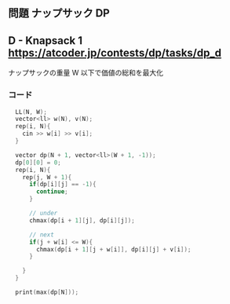 ## 問題 ナップサック DP
D - Knapsack 1
https://atcoder.jp/contests/dp/tasks/dp_d
---
ナップサックの重量 W 以下で価値の総和を最大化

### コード
```cpp
  LL(N, W);
  vector<ll> w(N), v(N);
  rep(i, N){
    cin >> w[i] >> v[i];
  }

  vector dp(N + 1, vector<ll>(W + 1, -1));
  dp[0][0] = 0;
  rep(i, N){
    rep(j, W + 1){
      if(dp[i][j] == -1){
        continue;
      }

      // under
      chmax(dp[i + 1][j], dp[i][j]);

      // next
      if(j + w[i] <= W){
        chmax(dp[i + 1][j + w[i]], dp[i][j] + v[i]);
      }

    }
  }

  print(max(dp[N]));

```